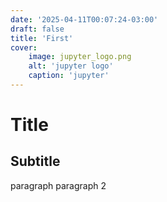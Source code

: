 ```yaml
---
date: '2025-04-11T00:07:24-03:00'
draft: false
title: 'First'
cover:
    image: jupyter_logo.png
    alt: 'jupyter logo'
    caption: 'jupyter'
---
```


# Title
## Subtitle

paragraph
paragraph 2

